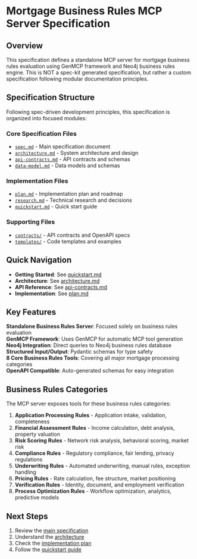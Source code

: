 # Mortgage Business Rules MCP Server Specification

## Overview

This specification defines a standalone MCP server for mortgage business rules evaluation using GenMCP framework and Neo4j business rules engine. This is NOT a spec-kit generated specification, but rather a custom specification following modular documentation principles.

## Specification Structure

Following spec-driven development principles, this specification is organized into focused modules:

### Core Specification Files
- [`spec.md`](./spec.md) - Main specification document
- [`architecture.md`](./architecture.md) - System architecture and design
- [`api-contracts.md`](./api-contracts.md) - API contracts and schemas
- [`data-model.md`](./data-model.md) - Data models and schemas

### Implementation Files
- [`plan.md`](./plan.md) - Implementation plan and roadmap
- [`research.md`](./research.md) - Technical research and decisions
- [`quickstart.md`](./quickstart.md) - Quick start guide

### Supporting Files
- [`contracts/`](./contracts/) - API contracts and OpenAPI specs
- [`templates/`](./templates/) - Code templates and examples

## Quick Navigation

- **Getting Started**: See [quickstart.md](./quickstart.md)
- **Architecture**: See [architecture.md](./architecture.md)
- **API Reference**: See [api-contracts.md](./api-contracts.md)
- **Implementation**: See [plan.md](./plan.md)

## Key Features

 **Standalone Business Rules Server**: Focused solely on business rules evaluation  
 **GenMCP Framework**: Uses GenMCP for automatic MCP tool generation  
 **Neo4j Integration**: Direct queries to Neo4j business rules database  
 **Structured Input/Output**: Pydantic schemas for type safety  
 **8 Core Business Rules Tools**: Covering all major mortgage processing categories  
 **OpenAPI Compatible**: Auto-generated schemas for easy integration  

## Business Rules Categories

The MCP server exposes tools for these business rules categories:

1. **Application Processing Rules** - Application intake, validation, completeness
2. **Financial Assessment Rules** - Income calculation, debt analysis, property valuation
3. **Risk Scoring Rules** - Network risk analysis, behavioral scoring, market risk
4. **Compliance Rules** - Regulatory compliance, fair lending, privacy regulations
5. **Underwriting Rules** - Automated underwriting, manual rules, exception handling
6. **Pricing Rules** - Rate calculation, fee structure, market positioning
7. **Verification Rules** - Identity, document, and employment verification
8. **Process Optimization Rules** - Workflow optimization, analytics, predictive models

## Next Steps

1. Review the [main specification](./spec.md)
2. Understand the [architecture](./architecture.md)
3. Check the [implementation plan](./plan.md)
4. Follow the [quickstart guide](./quickstart.md)
